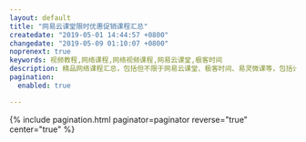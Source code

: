 ```yaml
---
layout: default 
title: "网易云课堂限时优惠促销课程汇总"
createdate: "2019-05-01 14:44:57 +0800"
changedate: "2019-05-09 01:10:07 +0800"
noprenext: true
keywords: 视频教程,网络课程,网络视频课程,网易云课堂,极客时间
description: 精品网络课程汇总，包括但不限于网易云课堂、极客时间、易灵微课等，包括计算机专业、互联网运营、产品设计、金融理财等。
pagination:
  enabled: true

---
```


{% include pagination.html paginator=paginator reverse="true" center="true" %}
